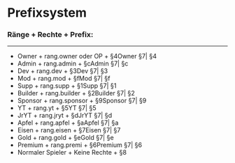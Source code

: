 # Prefixsystem
### Ränge + Rechte + Prefix:
----------------------------------
- Owner + rang.owner oder OP + §4Owner §7| §4
- Admin + rang.admin + §cAdmin §7| §c
- Dev + rang.dev + §3Dev §7| §3
- Mod + rang.mod + §fMod §7| §f
- Supp + rang.supp + §1Supp §7| §1
- Builder + rang.builder + §2Builder §7| §2
- Sponsor + rang.sponsor + §9Sponsor §7| §9
- YT + rang.yt + §5YT §7| §5
- JrYT + rang.jryt + §dJrYT §7| §d
- Apfel + rang.apfel + §aApfel §7| §a
- Eisen + rang.eisen + §7Eisen §7| §7
- Gold + rang.gold + §eGold §7| §e
- Premium + rang.premi + §6Premium §7| §6
- Normaler Spieler + Keine Rechte + §8
